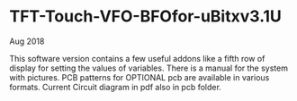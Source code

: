 # TFT-Touch-VFO-BFOfor-uBitxv3.1U
Aug 2018

This software version contains a few useful addons like a fifth row of display for setting the values of variables.
There is a manual for the system with pictures.
PCB patterns for OPTIONAL pcb are available in various formats. Current Circuit diagram in pdf also in pcb folder.
